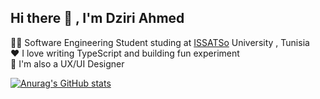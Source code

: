 ## Hi there 👋 , I'm Dziri Ahmed

👨‍💻 Software Engineering Student studing at [ISSATSo](https://issatso.rnu.tn/) University , Tunisia </br>
❤️ I love writing TypeScript and building fun experiment </br>
🎨 I'm also a UX/UI Designer 


[![Anurag's GitHub stats](https://github-readme-stats.vercel.app/api?username=DziriAhmeed)](https://github.com/anuraghazra/github-readme-stats)
<!--
**DziriAhmeed/DziriAhmeed** is a ✨ _special_ ✨ repository because its `README.md` (this file) appears on your GitHub profile.

Here are some ideas to get you started:

- 🔭 I’m currently working on ...
- 🌱 I’m currently learning ...
- 👯 I’m looking to collaborate on ...
- 🤔 I’m looking for help with ...
- 💬 Ask me about ...
- 📫 How to reach me: ...
- 😄 Pronouns: ...
- ⚡ Fun fact: ...
-->
